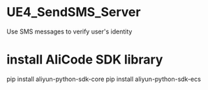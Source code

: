 # UE4_SendSMS_Server
Use SMS messages to verify user's identity


# install AliCode SDK library
pip install aliyun-python-sdk-core 
pip install aliyun-python-sdk-ecs 

